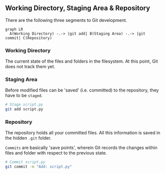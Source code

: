 ## Working Directory, Staging Area & Repository

There are the following three segments to Git development.

```mermaid
graph LR
  A(Working Directory) -.-> |git add| B(Staging Area) -.-> |git commit| C(Repository)
```

### Working Directory

The current state of the files and folders in the filesystem. At this point, Git does not track them yet.

### Staging Area 

Before modified files can be 'saved' (i.e. committed) to the repository, they have to be `staged`.

```bash
# Stage script.py
git add script.py
```

### Repository

The repository holds all your committed files. All this information is saved in the hidden `.git` folder.

`Commits` are basically 'save points', wherein Git records the changes within files and folder with respect to the previous state.

```bash
# Commit script.py
git commit -m "Add: script.py"
```